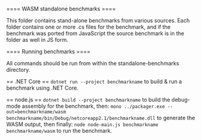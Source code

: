 ==== WASM standalone benchmarks ====

This folder contains stand-alone benchmarks from various sources. Each folder contains one or more .cs files for the benchmark, and if the benchmark was ported from JavaScript the source benchmark is in the folder as well in JS form.

==== Running benchmarks ====

All commands should be run from within the standalone-benchmarks directory.

== .NET Core ==
```dotnet run --project benchmarkname``` to build & run a benchmark using .NET Core. 

== node.js ==
```dotnet build --project benchmarkname``` to build the debug-mode assembly for the benchmark, then:
```mono ../packager.exe --out=benchmarkname/wasm benchmarkname/bin/Debug/netcoreapp2.1/benchmarkname.dll``` to generate the WASM output, then finally:
```node node-main.js benchmarkname benchmarkname/wasm``` to run the benchmark.
